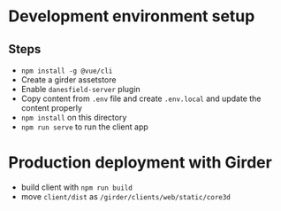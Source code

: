 # Development environment setup

## Steps
- `npm install -g @vue/cli`
- Create a girder assetstore
- Enable `danesfield-server` plugin
- Copy content from `.env` file and create `.env.local` and update the content properly
- `npm install` on this directory
- `npm run serve` to run the client app


# Production deployment with Girder
- build client with `npm run build`
- move `client/dist` as `/girder/clients/web/static/core3d`
